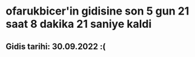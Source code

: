 # ofarukbicer'in gidisine son 5 gun 21 saat 8 dakika 21 saniye kaldi

## Gidis tarihi: 30.09.2022 :(